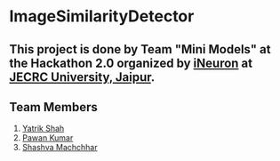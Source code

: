 # ImageSimilarityDetector

## This project is done by Team "Mini Models" at the Hackathon 2.0 organized by [iNeuron](https://www.linkedin.com/company/ineuron-ai/) at [JECRC University, Jaipur](https://www.linkedin.com/school/jecrcuniversity/).

## Team Members
1. [Yatrik Shah](https://www.linkedin.com/in/yatrik-shah-7490481b6/) <br>
2. [Pawan Kumar](https://www.linkedin.com/in/pawan-kumar-j-140210212/) <br>
3. [Shashva Machchhar](https://www.linkedin.com/in/shashva/)
